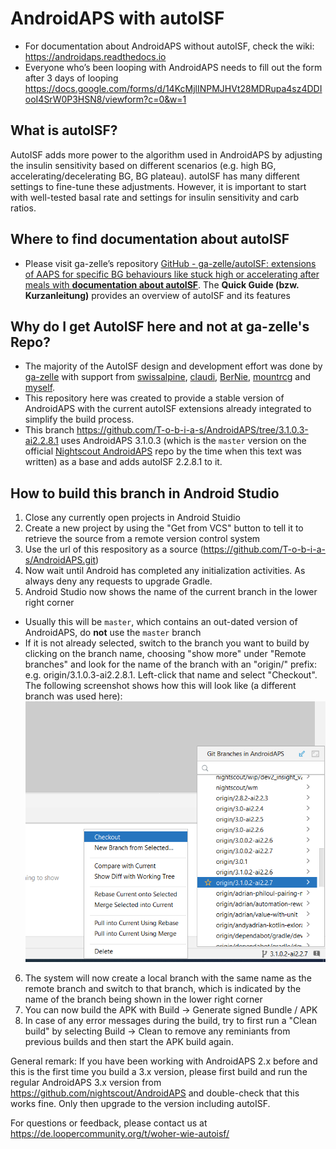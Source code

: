 # AndroidAPS with autoISF
* For documentation about AndroidAPS without autoISF, check the wiki: https://androidaps.readthedocs.io
* Everyone who’s been looping with AndroidAPS needs to fill out the form after 3 days of looping  https://docs.google.com/forms/d/14KcMjlINPMJHVt28MDRupa4sz4DDIooI4SrW0P3HSN8/viewform?c=0&w=1

## What is autoISF?
AutoISF adds more power to the algorithm used in AndroidAPS by adjusting the insulin sensitivity based on different scenarios (e.g. high BG, 
accelerating/decelerating BG, BG plateau). autoISF has many different settings to fine-tune these adjustments.
However, it is important to start with well-tested basal rate and settings for insulin sensitivity and carb ratios.

## Where to find documentation about autoISF
* Please visit ga-zelle’s repository [GitHub - ga-zelle/autoISF: extensions of AAPS for specific BG behaviours 
  like stuck high or accelerating after meals with **documentation about autoISF**](https://github.com/ga-zelle/autoISF).
  The **Quick Guide (bzw. Kurzanleitung)** provides an overview of autoISF and its features
  
## Why do I get AutoISF here and not at ga-zelle's Repo?
* The majority of the AutoISF design and development effort was done by [ga-zelle](https://github.com/ga-zelle) with support from 
  [swissalpine](https://github.com/swissalpine), [claudi](https://github.com/lutzlukesch), 
  [BerNie](https://github.com/bherpichb), [mountrcg](https://github.com/mountrcg) and
  [myself](https://github.com/T-o-b-i-a-s). 
* This repository here was created to provide a stable version of AndroidAPS with the current autoISF extensions 
  already integrated to simplify the build process.  
* This branch https://github.com/T-o-b-i-a-s/AndroidAPS/tree/3.1.0.3-ai2.2.8.1 uses 
  AndroidAPS 3.1.0.3 (which is the `master` version on the official [Nightscout AndroidAPS](https://github.com/nightscout/AndroidAPS) 
  repo by the time when this text was written) as a base and adds autoISF 2.2.8.1 to it.

## How to build this branch in Android Studio
1. Close any currently open projects in Android Stuidio
2. Create a new project by using the "Get from VCS" button to tell it to retrieve the source from a remote version control system
3. Use the url of this respository as a source (https://github.com/T-o-b-i-a-s/AndroidAPS.git)
4. Now wait until Android has completed any initialization activities. As always deny any requests to upgrade Gradle.
5. Android Studio now shows the name of the current branch in the lower right corner
  * Usually this will be `master`, which contains an out-dated version of AndroidAPS, do **not** use the `master` branch
  * If it is not already selected, switch to the branch you want to build by clicking on the branch name, 
    choosing "show more" under "Remote branches" and look for the name of
    the branch with an "origin/" prefix: e.g. origin/3.1.0.3-ai2.2.8.1. Left-click that name and 
    select "Checkout". The following screenshot shows how this will look like (a different branch was used here):
    ![Branch selection](Branch_selection_sample.png)
6. The system will now create a local branch with the same name as the remote branch and switch to that branch, which is indicated by the name of
   the branch being shown in the lower right corner
7. You can now build the APK with Build -> Generate signed Bundle / APK 
8. In case of any error messages during the build, try to first run a "Clean build" by selecting 
   Build -> Clean to remove any reminiants from previous builds and then start the APK build again. 

General remark: 
If you have been working with AndroidAPS 2.x before and this is the first time you build a 3.x version, 
please first build and run the regular AndroidAPS 3.x version from 
https://github.com/nightscout/AndroidAPS and double-check that this works fine. 
Only then upgrade to the version including autoISF.

For questions or feedback, please contact us at https://de.loopercommunity.org/t/woher-wie-autoisf/
